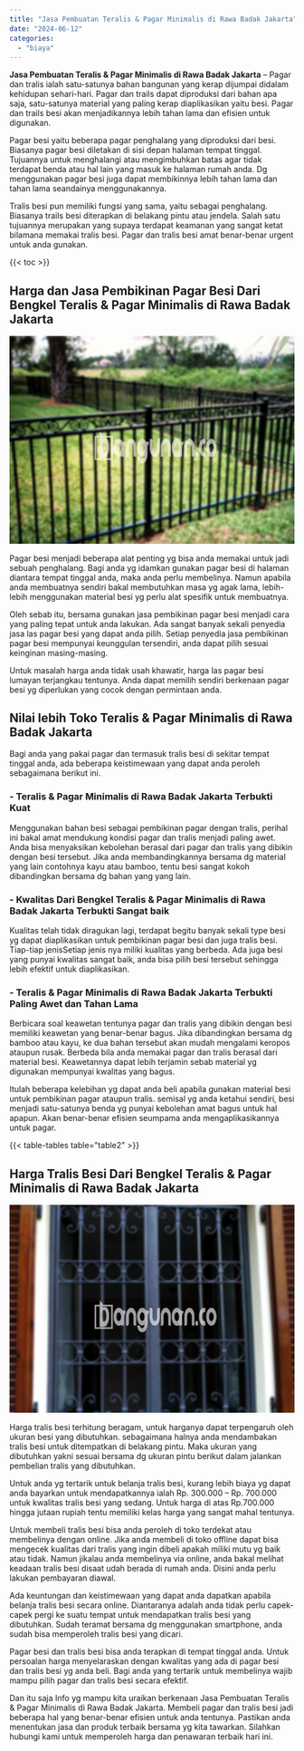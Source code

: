 ```yaml
---
title: "Jasa Pembuatan Teralis & Pagar Minimalis di Rawa Badak Jakarta"
date: "2024-06-12"
categories: 
  - "biaya"
---
```


**Jasa Pembuatan Teralis & Pagar Minimalis di Rawa Badak Jakarta** – Pagar dan tralis ialah satu-satunya bahan bangunan yang kerap dijumpai didalam kehidupan sehari-hari. Pagar dan trails dapat diproduksi dari bahan apa saja, satu-satunya material yang paling kerap diaplikasikan yaitu besi. Pagar dan trails besi akan menjadikannya lebih tahan lama dan efisien untuk digunakan.

Pagar besi yaitu beberapa pagar penghalang yang diproduksi dari besi. Biasanya pagar besi diletakan di sisi depan halaman tempat tinggal. Tujuannya untuk menghalangi atau mengimbuhkan batas agar tidak terdapat benda atau hal lain yang masuk ke halaman rumah anda. Dg menggunakan pagar besi juga dapat membikinnya lebih tahan lama dan tahan lama seandainya menggunakannya.

Tralis besi pun memiliki fungsi yang sama, yaitu sebagai penghalang. Biasanya trails besi diterapkan di belakang pintu atau jendela. Salah satu tujuannya merupakan yang supaya terdapat keamanan yang sangat ketat bilamana memakai tralis besi. Pagar dan tralis besi amat benar-benar urgent untuk anda gunakan.

{{< toc >}}

## Harga dan Jasa Pembikinan Pagar Besi Dari Bengkel Teralis & Pagar Minimalis di Rawa Badak Jakarta

![Jasa Pembuatan Teralis & Pagar Minimalis di Rawa Badak Jakarta](/images/pagar-minimalis-murah-27.png)

Pagar besi menjadi beberapa alat penting yg bisa anda memakai untuk jadi sebuah penghalang. Bagi anda yg idamkan gunakan pagar besi di halaman diantara tempat tinggal anda, maka anda perlu membelinya. Namun apabila anda membuatnya sendiri bakal membutuhkan masa yg agak lama, lebih-lebih menggunakan material besi yg perlu alat spesifik untuk membuatnya.

Oleh sebab itu, bersama gunakan jasa pembikinan pagar besi menjadi cara yang paling tepat untuk anda lakukan. Ada sangat banyak sekali penyedia jasa las pagar besi yang dapat anda pilih. Setiap penyedia jasa pembikinan pagar besi mempunyai keunggulan tersendiri, anda dapat pilih sesuai keinginan masing-masing.

Untuk masalah harga anda tidak usah khawatir, harga las pagar besi lumayan terjangkau tentunya. Anda dapat memilih sendiri berkenaan pagar besi yg diperlukan yang cocok dengan permintaan anda.

## Nilai lebih Toko Teralis & Pagar Minimalis di Rawa Badak Jakarta

Bagi anda yang pakai pagar dan termasuk tralis besi di sekitar tempat tinggal anda, ada beberapa keistimewaan yang dapat anda peroleh sebagaimana berikut ini.

### \- Teralis & Pagar Minimalis di Rawa Badak Jakarta Terbukti Kuat

Menggunakan bahan besi sebagai pembikinan pagar dengan tralis, perihal ini bakal amat mendukung kondisi pagar dan tralis menjadi paling awet. Anda bisa menyaksikan kebolehan berasal dari pagar dan tralis yang dibikin dengan besi tersebut. Jika anda membandingkannya bersama dg material yang lain contohnya kayu atau bamboo, tentu besi sangat kokoh dibandingkan bersama dg bahan yang yang lain.

### \- Kwalitas Dari Bengkel Teralis & Pagar Minimalis di Rawa Badak Jakarta Terbukti Sangat baik

Kualitas telah tidak diragukan lagi, terdapat begitu banyak sekali type besi yg dapat diaplikasikan untuk pembikinan pagar besi dan juga tralis besi. Tiap-tiap jenisSetiap jenis nya miliki kualitas yang berbeda. Ada juga besi yang punyai kwalitas sangat baik, anda bisa pilih besi tersebut sehingga lebih efektif untuk diaplikasikan.

### \- Teralis & Pagar Minimalis di Rawa Badak Jakarta Terbukti Paling Awet dan Tahan Lama

Berbicara soal keawetan tentunya pagar dan tralis yang dibikin dengan besi memiliki keawetan yang benar-benar bagus. Jika dibandingkan bersama dg bamboo atau kayu, ke dua bahan tersebut akan mudah mengalami keropos ataupun rusak. Berbeda bila anda memakai pagar dan tralis berasal dari material besi. Keawetannya dapat lebih terjamin sebab material yg digunakan mempunyai kwalitas yang bagus.

Itulah beberapa kelebihan yg dapat anda beli apabila gunakan material besi untuk pembikinan pagar ataupun tralis. semisal yg anda ketahui sendiri, besi menjadi satu-satunya benda yg punyai kebolehan amat bagus untuk hal apapun. Akan benar-benar efisien seumpama anda mengaplikasikannya untuk pagar.

{{< table-tables table="table2" >}}

## Harga Tralis Besi Dari Bengkel Teralis & Pagar Minimalis di Rawa Badak Jakarta

![Jasa Pembuatan Teralis & Pagar Minimalis di Rawa Badak Jakarta](/images/teralis-minimalis-murah-29.png)

Harga tralis besi terhitung beragam, untuk harganya dapat terpengaruh oleh ukuran besi yang dibutuhkan. sebagaimana halnya anda mendambakan tralis besi untuk ditempatkan di belakang pintu. Maka ukuran yang dibutuhkan yakni sesuai bersama dg ukuran pintu berikut dalam jalankan pembelian tralis yang dibutuhkan.

Untuk anda yg tertarik untuk belanja tralis besi, kurang lebih biaya yg dapat anda bayarkan untuk mendapatkannya ialah Rp. 300.000 – Rp. 700.000 untuk kwalitas tralis besi yang sedang. Untuk harga di atas Rp.700.000 hingga jutaan rupiah tentu memiliki kelas harga yang sangat mahal tentunya.

Untuk membeli tralis besi bisa anda peroleh di toko terdekat atau membelinya dengan online. Jika anda membeli di toko offline dapat bisa mengecek kualitas dari tralis yang ingin dibeli apakah miliki mutu yg baik atau tidak. Namun jikalau anda membelinya via online, anda bakal melihat keadaan tralis besi disaat udah berada di rumah anda. Disini anda perlu lakukan pembayaran diawal.

Ada keuntungan dan keistimewaan yang dapat anda dapatkan apabila belanja tralis besi secara online. Diantaranya adalah anda tidak perlu capek-capek pergi ke suatu tempat untuk mendapatkan tralis besi yang dibutuhkan. Sudah teramat bersama dg menggunakan smartphone, anda sudah bisa memperoleh tralis besi yang dicari.

Pagar besi dan tralis besi bisa anda terapkan di tempat tinggal anda. Untuk persoalan harga menyelaraskan dengan kwalitas yang ada di pagar besi dan tralis besi yg anda beli. Bagi anda yang tertarik untuk membelinya wajib mampu pilih pagar dan tralis besi secara efektif.

Dan itu saja Info yg mampu kita uraikan berkenaan Jasa Pembuatan Teralis & Pagar Minimalis di Rawa Badak Jakarta. Membeli pagar dan tralis besi jadi beberapa hal yang benar-benar efisien untuk anda tentunya. Pastikan anda menentukan jasa dan produk terbaik bersama yg kita tawarkan. Silahkan hubungi kami untuk memperoleh harga dan penawaran terbaik hari ini.
